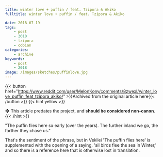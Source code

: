 ```yaml
---
title: winter love + puffin / feat. Tzipora & Akiko
fulltitle: winter love + puffin / feat. Tzipora & Akiko

date: 2018-07-19
tags:
    - post
    - 2018
    - tzipora
    - cobian
categories:
    - archive
keywords:
    - post
    - 2018
image: /images/sketches/puffinlove.jpg
---
```

{{< button href="https://www.reddit.com/user/MelonKony/comments/8zwexl/winter_love_puffin_feat_tzipora_akiko/" >}}Archived from the original article here{{< /button >}}
{{< hint yellow >}}

❖ This article predates the project, and **should be considered non-canon**.
{{< /hint >}}

"The puffin flies here so early (over the years). The further inland we go, the farther they chase us."

That's the sentiment of the phrase, but in Vekllei 'The puffin flies here' is supplemented with the opening of a saying, 'all birds flee the sea in Winter,' and so there is a reference here that is otherwise lost in translation.
